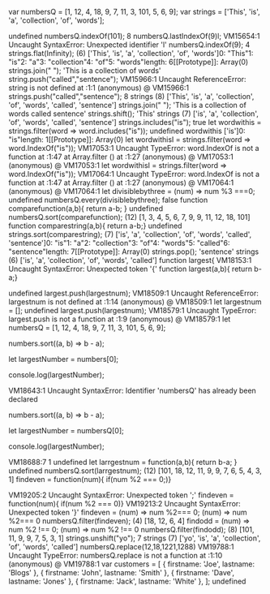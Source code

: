 var numbersQ = [1, 12, 4, 18, 9, 7, 11, 3, 101, 5, 6, 9];
var strings = ['This', 'is', 'a', 'collection', 'of', 'words'];

undefined
numbersQ.indexOf(101);
8
numbersQ.lastIndexOf(9)l;
VM15654:1 Uncaught SyntaxError: Unexpected identifier 'l'
numbersQ.indexOf(9);
4
strings.flat(Infinity);
(6) ['This', 'is', 'a', 'collection', 'of', 'words']0: "This"1: "is"2: "a"3: "collection"4: "of"5: "words"length: 6[[Prototype]]: Array(0)
strings.join(" ");
'This is a collection of words'
string.push("called","sentence");
VM15966:1 Uncaught ReferenceError: string is not defined
    at <anonymous>:1:1
(anonymous) @ VM15966:1
strings.push("called","sentence");
8
strings
(8) ['This', 'is', 'a', 'collection', 'of', 'words', 'called', 'sentence']
strings.join(" ");
'This is a collection of words called sentence'
strings.shift();
'This'
strings
(7) ['is', 'a', 'collection', 'of', 'words', 'called', 'sentence']
strings.includes("is");
true
let wordwithis = strings.filter(word => word.includes("is"));
undefined
wordwithis
['is']0: "is"length: 1[[Prototype]]: Array(0)
let wordwithisI = strings.filter(word => word.IndexOf("is"));
VM17053:1 Uncaught TypeError: word.IndexOf is not a function
    at <anonymous>:1:47
    at Array.filter (<anonymous>)
    at <anonymous>:1:27
(anonymous) @ VM17053:1
(anonymous) @ VM17053:1
let wordwithisI = strings.filter(word => word.IndexOf("is"));
VM17064:1 Uncaught TypeError: word.IndexOf is not a function
    at <anonymous>:1:47
    at Array.filter (<anonymous>)
    at <anonymous>:1:27
(anonymous) @ VM17064:1
(anonymous) @ VM17064:1
let divisiblebythree = (num) => num %3 ===0;
undefined
numbersQ.every(divisiblebythree);
false
function comparefunction(a,b){ 
return a-b; }
undefined
numbersQ.sort(comparefunction);
(12) [1, 3, 4, 5, 6, 7, 9, 9, 11, 12, 18, 101]
function comparestring(a,b){
    return a-b;}
undefined
strings.sort(comparestring);
(7) ['is', 'a', 'collection', 'of', 'words', 'called', 'sentence']0: "is"1: "a"2: "collection"3: "of"4: "words"5: "called"6: "sentence"length: 7[[Prototype]]: Array(0)
strings.pop();
'sentence'
strings
(6) ['is', 'a', 'collection', 'of', 'words', 'called']
function largest{
VM18153:1 Uncaught SyntaxError: Unexpected token '{'
function largest(a,b){
    return b-a;}
    
undefined
largest.push(largestnum);
VM18509:1 Uncaught ReferenceError: largestnum is not defined
    at <anonymous>:1:14
(anonymous) @ VM18509:1
let largestnum = [];
undefined
largest.push(largestnum);
VM18579:1 Uncaught TypeError: largest.push is not a function
    at <anonymous>:1:9
(anonymous) @ VM18579:1
let numbersQ = [1, 12, 4, 18, 9, 7, 11, 3, 101, 5, 6, 9];

numbers.sort((a, b) => b - a);

let largestNumber = numbers[0];

console.log(largestNumber);

VM18643:1 Uncaught SyntaxError: Identifier 'numbersQ' has already been declared


numbers.sort((a, b) => b - a);

let largestNumber = numbersQ[0];

console.log(largestNumber);

VM18688:7 1
undefined
let larrgestnum = function(a,b){
    return b-a; }
undefined
numbersQ.sort(larrgestnum);
(12) [101, 18, 12, 11, 9, 9, 7, 6, 5, 4, 3, 1]
findeven = function(num){
    if(num %2 === 0;)}
    
VM19205:2 Uncaught SyntaxError: Unexpected token ';'
findeven = function(num){
    if(num %2 === 0)}
VM19213:2 Uncaught SyntaxError: Unexpected token '}'
findeven = (num) => num %2=== 0;
(num) => num %2=== 0
numbersQ.filter(findeven);
(4) [18, 12, 6, 4]
findodd = (num) => num %2 !== 0;
(num) => num %2 !== 0
numbersQ.filter(findodd);
(8) [101, 11, 9, 9, 7, 5, 3, 1]
strings.unshift("yo");
7
strings
(7) ['yo', 'is', 'a', 'collection', 'of', 'words', 'called']
numbersQ.replace(12,18,1221,1288)
VM19788:1 Uncaught TypeError: numbersQ.replace is not a function
    at <anonymous>:1:10
(anonymous) @ VM19788:1
var customers = [
  { firstname: 'Joe', lastname: 'Blogs' },
  { firstname: 'John', lastname: 'Smith' },
  { firstname: 'Dave', lastname: 'Jones' },
  { firstname: 'Jack', lastname: 'White' },
];
undefined
